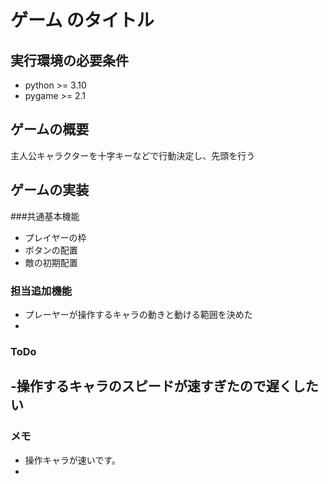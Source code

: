 # ゲーム のタイトル
## 実行環境の必要条件
* python >= 3.10
* pygame >= 2.1

## ゲームの概要
主人公キャラクターを十字キーなどで行動決定し、先頭を行う

## ゲームの実装
###共通基本機能
* プレイヤーの枠
* ボタンの配置
* 敵の初期配置
### 担当追加機能
* プレーヤーが操作するキャラの動きと動ける範囲を決めた
* 
### ToDo
-操作するキャラのスピードが速すぎたので遅くしたい
- 
### メモ
* 操作キャラが速いです。
* 
